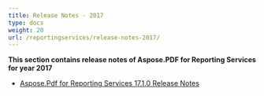 ```yaml
---
title: Release Notes - 2017
type: docs
weight: 20
url: /reportingservices/release-notes-2017/
---
```


**This section contains release notes of Aspose.PDF for Reporting Services for year 2017**

- [Aspose.Pdf for Reporting Services 17.1.0 Release Notes](/pdf/reportingservices/aspose-pdf-for-reporting-services-17-1-0-release-notes/)
